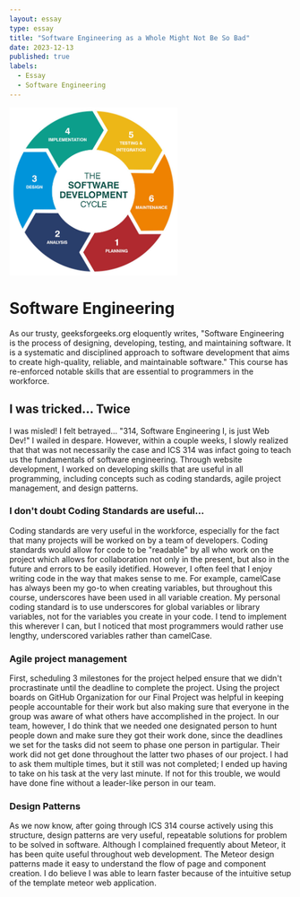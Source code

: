 ```yaml
---
layout: essay
type: essay
title: "Software Engineering as a Whole Might Not Be So Bad"
date: 2023-12-13
published: true
labels:
  - Essay
  - Software Engineering
---
```


<img width="300px" class="rounded float-start pe-4" src="/img/essay/se.png">

# Software Engineering
As our trusty, geeksforgeeks.org eloquently writes, "Software Engineering is the process of designing, developing, testing, and maintaining software. It is a systematic and disciplined approach to software development that aims to create high-quality, reliable, and maintainable software." This course has re-enforced notable skills that are essential to programmers in the workforce. 
## I was tricked... Twice
I was misled! I felt betrayed... "314, Software Engineering I, is just Web Dev!" I wailed in despare. However, within a couple weeks, I slowly realized that that was not necessarily the case and ICS 314 was infact going to teach us the fundamentals of software engineering. Through website development, I worked on developing skills that are useful in all programming, including concepts such as coding standards, agile project management, and design patterns. 
### I don't doubt Coding Standards are useful...
Coding standards are very useful in the workforce, especially for the fact that many projects will be worked on by a team of developers. Coding standards would allow for code to be "readable" by all who work on the project which allows for collaboration not only in the present, but also in the future and errors to be easily idetified.
However, I often feel that I enjoy writing code in the way that makes sense to me. For example, camelCase has always been my go-to when creating variables, but throughout this course, underscores have been used in all variable creation. My personal coding standard is to use underscores for global variables or library variables, not for the variables you create in your code. I tend to implement this wherever I can, but I noticed that most programmers would rather use lengthy, underscored variables rather than camelCase. 
### Agile project management
First, scheduling 3 milestones for the project helped ensure that we didn't procrastinate until the deadline to complete the project. Using the project boards on GitHub Organization for our Final Project was helpful in keeping people accountable for their work but also making sure that everyone in the group was aware of what others have accomplished in the project. 
In our team, however, I do think that we needed one designated person to hunt people down and make sure they got their work done, since the deadlines we set for the tasks did not seem to phase one person in partigular. Their work did not get done throughout the latter two phases of our project. I had to ask them multiple times, but it still was not completed; I ended up having to take on his task at the very last minute. If not for this trouble, we would have done fine without a leader-like person in our team.
### Design Patterns
As we now know, after going through ICS 314 course actively using this structure, design patterns are very useful, repeatable solutions for problem to be solved in software. 
Although I complained frequently about Meteor, it has been quite useful throughout web development. The Meteor design patterns made it easy to understand the flow of page and component creation. I do believe I was able to learn faster because of the intuitive setup of the template meteor web application.

